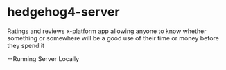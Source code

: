 # hedgehog4-server
Ratings and reviews x-platform app allowing anyone to know whether something or somewhere will be a good use of their time or money before they spend it


--Running Server Locally